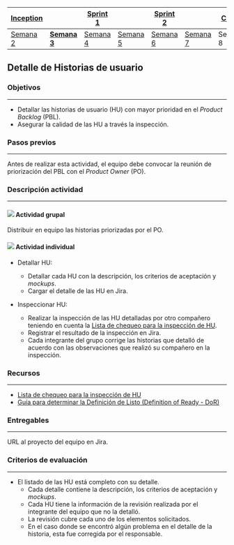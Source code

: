 | [Inception](https://avargas20.github.io/MISW-Procesos/semanas/inception/inception) |   | [Sprint 1](https://avargas20.github.io/MISW-Procesos/semanas/sprint1/sprint1) |   | [Sprint 2](https://avargas20.github.io/MISW-Procesos/semanas/sprint2/sprint2) |   | [Cierre]() |
|-----------|---|----------|---|----------|---|--------|
| [Semana 2](https://avargas20.github.io/MISW-Procesos/semanas/inception/semana2/semana2)         | **[Semana 3](https://avargas20.github.io/MISW-Procesos/semanas/inception/semana3/semana3)** | [Semana 4](https://avargas20.github.io/MISW-Procesos/semanas/sprint1/semana4/semana4) | [Semana 5](https://avargas20.github.io/MISW-Procesos/semanas/sprint1/semana5/semana5) | [Semana 6](https://avargas20.github.io/MISW-Procesos/semanas/sprint2/semana6/semana6) | [Semana 7](https://avargas20.github.io/MISW-Procesos/semanas/sprint1/semana7/semana7) | Semana 8      |

## Detalle de Historias de usuario

### Objetivos

---
* Detallar las historias de usuario (HU) con mayor prioridad en el *Product Backlog* (PBL). 
* Asegurar la calidad de las HU a través la inspección.

### Pasos previos

---
Antes de realizar esta actividad, el equipo debe convocar la reunión de priorización del PBL con el *Product Owner* (PO).

### Descripción actividad

---

#### ![](./../../assets/images/grupo.png) Actividad grupal

Distribuir en equipo las historias priorizadas por el PO.


#### ![](./../../assets/images/individuo.png) Actividad individual

* Detallar HU:
  * Detallar cada HU con la descripción, los criterios de aceptación y *mockups*.
  * Cargar el detalle de las HU en Jira.

* Inspeccionar HU:
  * Realizar la inspección de las HU detalladas por otro compañero teniendo en cuenta la [Lista de chequeo para la inspección de HU](https://ticsw.github.io/mt1_practicas_guias_proyecto/semanas/semana3/MT1PEA-GuiaInspeccionHU.pdf).
  * Registrar el resultado de la inspección en Jira.
  * Cada integrante del grupo corrige las historias que detalló de acuerdo con las observaciones que realizó su compañero en la inspección.


### Recursos 

---
* [Lista de chequeo para la inspección de HU](https://ticsw.github.io/mt1_practicas_guias_proyecto/semanas/semana3/MT1PEA-GuiaInspeccionHU.pdf)
* [Guía para determinar la Definición de Listo (Definition of Ready - DoR)](https://avargas20.github.io/MISW-Procesos/semanas/inception/semana3/s3_DoR)


### Entregables

---

URL al proyecto del equipo en Jira.

### Criterios de evaluación

---
* El listado de las HU está completo con su detalle.
  * Cada detalle contiene la descripción, los criterios de aceptación y *mockups*.
  * Cada HU tiene la información de la revisión realizada por el integrante del equipo que no la detalló.
  * La revisión cubre cada uno de los elementos solicitados.
  * En el caso donde se encontró algún problema en el detalle de la historia, esta fue corregida por el responsable.
 
